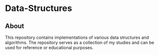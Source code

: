 # Data-Structures

## About
This repository contains implementations of various data structures and algorithms. The repository serves as a collection of my studies and can be used for reference or educational purposes.
